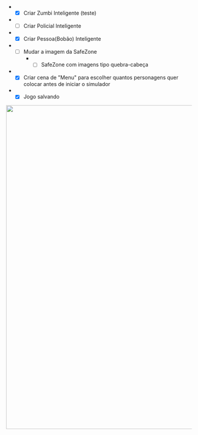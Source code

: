 
<p align="center">
  
  
  * - [x] Criar Zumbi Inteligente (teste)
  * - [ ] Criar Policial Inteligente
  * - [x] Criar Pessoa(Bobão) Inteligente
  * - [ ] Mudar a imagem da SafeZone
      * - [ ] SafeZone com imagens tipo quebra-cabeça
  * - [X] Criar cena de "Menu" para escolher quantos personagens quer colocar antes de iniciar o simulador
  * - [x] Jogo salvando

  <img width="708" height="879" src="https://i.imgur.com/8CpsvID.png">
</p>
